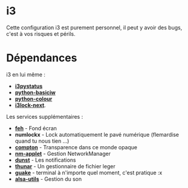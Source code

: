 # i3

Cette configuration i3 est purement personnel, il peut y avoir des bugs, c'est à vos risques et périls.

Dépendances
===========

i3 en lui même :
* [**i3pystatus**](https://github.com/enkore/i3pystatus)
* [**python-basiciw**](https://github.com/enkore/basiciw)
* [**python-colour**](https://github.com/vaab/colour)
* [**i3lock-next**](https://github.com/owenthewizard/i3lock-next).

Les services supplémentaires :
* [**feh**](https://git.finalrewind.org/fe) - Fond écran
* **numlockx** - Lock automatiquement le pavé numérique (flemardise quand tu nous tien ...)
* [**compton**](https://github.com/chjj/compton) - Transparence dans ce monde opaque
* [**nm-applet**](https://wiki.gnome.org/Projects/NetworkManager/) - Gestion NetworkManager
* [**dunst**](https://github.com/dunst-project/dunst) - Les notifications
* [**thunar**](https://git.xfce.org/xfce/thunar) - Un gestionnaire de fichier leger
* [**guake**](https://github.com/Guake/guake) - terminal à n'importe quel moment, c'est pratique :x
* [**alsa-utils**](https://github.com/gittup/alsa-utils) - Gestion du son
